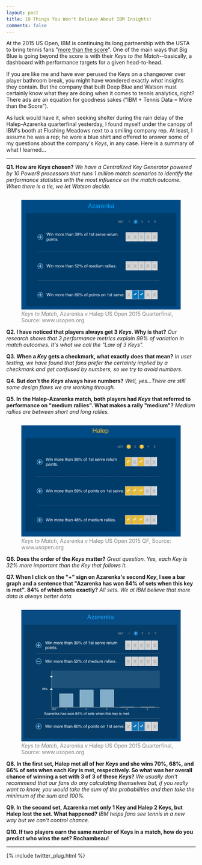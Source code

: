 ```yaml
---
layout: post
title: 10 Things You Won't Believe About IBM Insights!
comments: false
---
```


At the 2015 US Open, IBM is continuing its long partnership with the USTA to bring tennis fans "[more than the score](http://www.usopen.org/en_US/ibmsports/index.html)". One of the main ways that Big Blue is going beyond the score is with their _Keys to the Match_--basically, a dashboard with performance targets for a given head-to-head. 

If you are like me and have ever perused the Keys on a changeover over player bathroom break, you might have wondered exactly _what_ insights they contain. But the company that built Deep Blue and Watson must certainly know what they are doing when it comes to tennis analytics, right? There ads are an equation for goodness sakes ("IBM + Tennis Data = More than the Score").

As luck would have it, when seeking shelter during the rain delay of the Halep-Azarenka quarterfinal yesterday, I found myself under the canopy of IBM's booth at Flushing Meadows next to a smiling company rep. At least, I assume he was a rep; he wore a blue shirt and offered to answer some of my questions about the company's _Keys_, in any case. Here is a summary of what I learned...

---

**Q1. How are _Keys_ chosen?** _We have a Centralized Key Generator powered by 10 Power8 processors that runs 1 million match scenarios to identify the performance statistics with the most influence on the match outcome. When there is a tie, we let Watson decide._


<figure style="float:right;">
  <img src="/assets/Azarenka_Keys.png"/>
  <figcaption style="color: grey; font-size: 14px;"><i>Keys to Match</i>, Azarenka v Halep US Open 2015 Quarterfinal, Source: www.usopen.org</figcaption>
</figure>

<br>

**Q2. I have noticed that players always get 3 _Keys_. Why is that?** _Our research shows that 3 performance metrics explain 99% of variation in match outcomes. It's what we call the "Law of 3 Keys"._

**Q3. When a _Key_ gets a checkmark, what exactly does that mean?** _In user testing, we have found that fans prefer the certainty implied by a checkmark and get confused by numbers, so we try to avoid numbers._

**Q4. But don't the _Keys_ always have numbers?** _Well, yes...There are still some design flaws we are working through._

**Q5. In the Halep-Azarenka match, both players had _Keys_ that referred to performance on "medium rallies". What makes a rally "medium"?** _Medium rallies are between short and long rallies._

<figure style="float:right;">
  <img src="/assets/Halep_Keys.png"/>
  <figcaption style="color: grey; font-size: 14px;"><i>Keys to Match</i>, Azarenka v Halep US Open 2015 QF, Source: www.usopen.org</figcaption>
</figure>



**Q6. Does the order of the _Keys_ matter?** _Great question. Yes, each Key is 32% more important than the Key that follows it._

**Q7. When I click on the "+" sign on Azarenka's second _Key_, I see a bar graph and a sentence that "Azarenka has won 84% of sets when this key is met". 84% of which sets exactly?** _All sets. We at IBM believe that more data is always better data._



<figure style="float:right;">
  <img src="/assets/Azarenka_Keys_2.png"/>
  <figcaption style="color: grey; font-size: 14px;"><i>Keys to Match</i>, Azarenka v Halep US Open 2015 Quarterfinal, Source: www.usopen.org</figcaption>
</figure>

<br>

**Q8. In the first set, Halep met all of her _Keys_ and she wins 70%, 68%, and 66% of sets when each _Key_ is met, respectively. So what was her overall chance of winning a set with 3 of 3 of these _Keys_?** _We usually don't recommend that our fans do any calculating themselves but, if you really want to know, you would take the sum of the probabilities and then take the minimum of the sum and 100%._

**Q9. In the second set, Azarenka met only 1 Key and Halep 2 Keys, but Halep lost the set. What happened?** _IBM helps fans see tennis in a new way but we can't control chance._


**Q10. If two players earn the same number of Keys in a match, how do you predict who wins the set?** __Rochambeau!__

---

{% include twitter_plug.html %}
